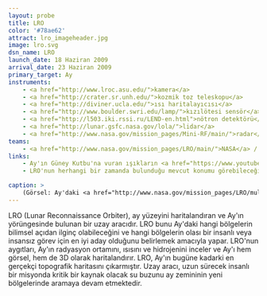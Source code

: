 ```yaml
---
layout: probe
title: LRO
color: '#78ae62'
attract: lro_imageheader.jpg
image: lro.svg
dsn_name: LRO
launch_date: 18 Haziran 2009
arrival_date: 23 Haziran 2009
primary_target: Ay
instruments:
    - <a href="http://www.lroc.asu.edu/">kamera</a>
    - <a href="http://crater.sr.unh.edu/">kozmik toz teleskopu</a>
    - <a href="http://diviner.ucla.edu/">ısı haritalayıcısı</a>
    - <a href="http://www.boulder.swri.edu/lamp/">kızılötesi sensör</a>
    - <a href="http://l503.iki.rssi.ru/LEND-en.html">nötron detektörü</a>
    - <a href="http://lunar.gsfc.nasa.gov/lola/">lidar</a>
    - <a href="http://www.nasa.gov/mission_pages/Mini-RF/main/">radar</a>
teams:
    - <a href="http://www.nasa.gov/mission_pages/LRO/main/">NASA</a> / <a href="http://lunar.gsfc.nasa.gov/">GSFC</a>
links:
    - Ay'ın Güney Kutbu'na vuran ışıkların <a href="https://www.youtube.com/watch?v=1TL5nT-seAs">hızlandırılmış videosu</a>
    - LRO'nun herhangi bir zamanda bulunduğu mevcut konumu görebileceğiniz <a href="http://lroc.sese.asu.edu/about/whereislro">site</a>

caption: >
    (Görsel: Ay'daki <a href="http://www.nasa.gov/mission_pages/LRO/multimedia/tycho-peak-gal.html">Tycho Krateri</a>'nin zirvesinin LRO tarafından çekilmiş görüntüsü, NASA Goddard/Arizona State University) 
---
```

LRO (Lunar Reconnaissance Orbiter), ay yüzeyini haritalandıran ve Ay'ın yörüngesinde bulunan bir uzay aracıdır. LRO bunu Ay'daki hangi bölgelerin bilimsel açıdan ilginç olabileceğini ve hangi bölgelerin olası bir insanlı veya insansız görev için en iyi aday olduğunu belirlemek amacıyla yapar. LRO'nun aygıtları, Ay'ın radyasyon ortamını, ısısını ve hidrojenini inceler ve Ay'ı hem görsel, hem de 3D olarak haritalandırır. LRO, Ay'ın bugüne kadarki en gerçekçi topografik haritasını çıkarmıştır. Uzay aracı, uzun sürecek insanlı bir misyonda kritik bir kaynak olacak su buzunu ay zemininin yeni bölgelerinde aramaya devam etmektedir.
